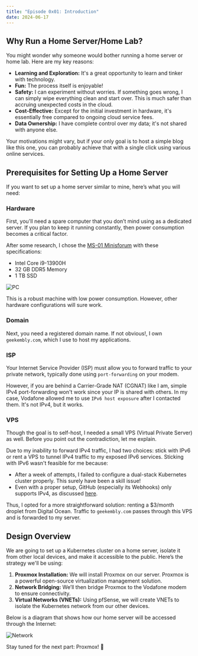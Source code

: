 ```yaml
---
title: "Episode 0x01: Introduction"
date: 2024-06-17
---
```


## Why Run a Home Server/Home Lab?

You might wonder why someone would bother running a home server or home lab.
Here are my key reasons:

- **Learning and Exploration:** It's a great opportunity to learn and tinker with technology.
- **Fun:** The process itself is enjoyable!
- **Safety:** I can experiment without worries. If something goes wrong, I can simply wipe everything clean and start over. This is much safer than accruing unexpected costs in the cloud.
- **Cost-Effective:** Except for the initial investment in hardware, it's essentially free compared to ongoing cloud service fees.
- **Data Ownership:** I have complete control over my data; it's not shared with anyone else.

Your motivations might vary, but if your only goal is to host a simple blog like this one, you can probably achieve that with a single click using various online services.

## Prerequisites for Setting Up a Home Server

If you want to set up a home server similar to mine, here’s what you will need:

### Hardware

First, you'll need a spare computer that you don’t mind using as a dedicated server.
If you plan to keep it running constantly, then power consumption becomes a critical factor.

After some research, I chose the [MS-01 Minisforum](https://store.minisforum.com/products/minisforum-ms-01) with these specifications:

- Intel Core i9-13900H
- 32 GB DDR5 Memory
- 1 TB SSD

![PC](/homelab/img/ep01/pc.jpeg)

This is a robust machine with low power consumption. However, other hardware configurations will sure work.

### Domain

Next, you need a registered domain name. If not obvious!, I own `geekembly.com`, which I use to host my applications.

### ISP

Your Internet Service Provider (ISP) must allow you to forward traffic to your private network, typically done using `port-forwarding` on your modem.

However, if you are behind a Carrier-Grade NAT (CGNAT) like I am, simple IPv4 port-forwarding won't work since your IP is shared with others.
In my case, Vodafone allowed me to use `IPv6 host exposure` after I contacted them. It's not IPv4, but it works.

### VPS

Though the goal is to self-host, I needed a small VPS (Virtual Private Server) as well. Before you point out the contradiction, let me explain.

Due to my inability to forward IPv4 traffic, I had two choices: stick with IPv6 or rent a VPS to tunnel IPv4 traffic to my exposed IPv6 services. Sticking with IPv6 wasn't feasible for me because:

- After a week of attempts, I failed to configure a dual-stack Kubernetes cluster properly. This surely have been a skill issue!
- Even with a proper setup, GitHub (especially its Webhooks) only supports IPv4, as discussed [here](https://github.com/orgs/community/discussions/10539).

Thus, I opted for a more straightforward solution: renting a $3/month droplet from Digital Ocean. Traffic to `geekembly.com` passes through this VPS and is forwarded to my server.

## Design Overview

We are going to set up a Kubernetes cluster on a home server, isolate it from other local devices, and make it accessible to the public. Here’s the strategy we'll be using:

1. **Proxmox Installation:** We will install Proxmox on our server. Proxmox is a powerful open-source virtualization management solution.
2. **Network Bridging:** We’ll then bridge Proxmox to the Vodafone modem to ensure connectivity.
3. **Virtual Networks (VNETs):** Using pfSense, we will create VNETs to isolate the Kubernetes network from our other devices.

Below is a diagram that shows how our home server will be accessed through the Internet:

![Network](/homelab/img/ep01/network.svg)

Stay tuned for the next part: Proxmox! 🚀
